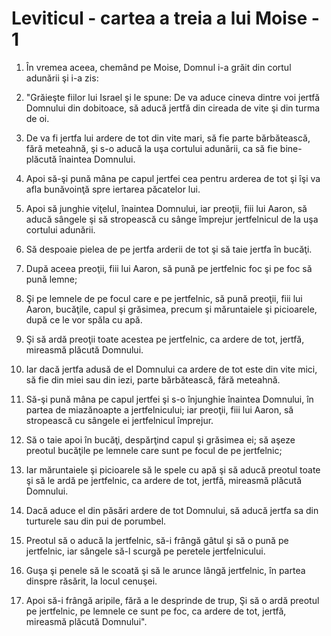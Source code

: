 # Leviticul - cartea a treia a lui Moise - 1

1. În vremea aceea, chemând pe Moise, Domnul i-a grăit din cortul adunării şi i-a zis: 

2. "Grăieşte fiilor lui Israel şi le spune: De va aduce cineva dintre voi jertfă Domnului din dobitoace, să aducă jertfă din cireada de vite şi din turma de oi. 

3. De va fi jertfa lui ardere de tot din vite mari, să fie parte bărbătească, fără meteahnă, şi s-o aducă la uşa cortului adunării, ca să fie bine-plăcută înaintea Domnului. 

4. Apoi să-şi pună mâna pe capul jertfei cea pentru arderea de tot şi îşi va afla bunăvoinţă spre iertarea păcatelor lui. 

5. Apoi să junghie viţelul, înaintea Domnului, iar preoţii, fiii lui Aaron, să aducă sângele şi să stropească cu sânge împrejur jertfelnicul de la uşa cortului adunării. 

6. Să despoaie pielea de pe jertfa arderii de tot şi să taie jertfa în bucăţi. 

7. După aceea preoţii, fiii lui Aaron, să pună pe jertfelnic foc şi pe foc să pună lemne; 

8. Şi pe lemnele de pe focul care e pe jertfelnic, să pună preoţii, fiii lui Aaron, bucăţile, capul şi grăsimea, precum şi măruntaiele şi picioarele, după ce le vor spăla cu apă. 

9. Şi să ardă preoţii toate acestea pe jertfelnic, ca ardere de tot, jertfă, mireasmă plăcută Domnului. 

10. Iar dacă jertfa adusă de el Domnului ca ardere de tot este din vite mici, să fie din miei sau din iezi, parte bărbătească, fără meteahnă. 

11. Să-şi pună mâna pe capul jertfei şi s-o înjunghie înaintea Domnului, în partea de miazănoapte a jertfelnicului; iar preoţii, fiii lui Aaron, să stropească cu sângele ei jertfelnicul împrejur. 

12. Să o taie apoi în bucăţi, despărţind capul şi grăsimea ei; să aşeze preotul bucăţile pe lemnele care sunt pe focul de pe jertfelnic; 

13. Iar măruntaiele şi picioarele să le spele cu apă şi să aducă preotul toate şi să le ardă pe jertfelnic, ca ardere de tot, jertfă, mireasmă plăcută Domnului. 

14. Dacă aduce el din păsări ardere de tot Domnului, să aducă jertfa sa din turturele sau din pui de porumbel. 

15. Preotul să o aducă la jertfelnic, să-i frângă gâtul şi să o pună pe jertfelnic, iar sângele să-l scurgă pe peretele jertfelnicului. 

16. Guşa şi penele să le scoată şi să le arunce lângă jertfelnic, în partea dinspre răsărit, la locul cenuşei. 

17. Apoi să-i frângă aripile, fără a le desprinde de trup, Şi să o ardă preotul pe jertfelnic, pe lemnele ce sunt pe foc, ca ardere de tot, jertfă, mireasmă plăcută Domnului". 

